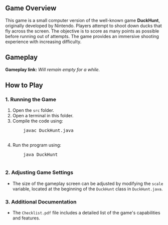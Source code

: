 <h2>Game Overview</h2>
<p>
    This game is a small computer version of the well-known game <strong>DuckHunt</strong>, originally developed by Nintendo.
    Players attempt to shoot down ducks that fly across the screen. The objective is to score as many points as possible
    before running out of attempts. The game provides an immersive shooting experience with increasing difficulty.
</p>

<h2>Gameplay</h2>
<p><strong>Gameplay link:</strong> <em>Will remain empty for a while.</em></p>

<h2>How to Play</h2>
<h3>1. Running the Game</h3>
<ol>
    <li>Open the <code>src</code> folder.</li>
    <li>Open a terminal in this folder.</li>
    <li>Compile the code using:</li>
    <pre>
    javac DuckHunt.java
    </pre>
    <li>Run the program using:</li>
    <pre>
    java DuckHunt
    </pre>
</ol>

<h3>2. Adjusting Game Settings</h3>
<ul>
    <li>The size of the gameplay screen can be adjusted by modifying the <code>scale</code> variable, located at the beginning of the <code>DuckHunt</code> class in <code>DuckHunt.java</code>.</li>
</ul>

<h3>3. Additional Documentation</h3>
<ul>
    <li>The <code>Checklist.pdf</code> file includes a detailed list of the game's capabilities and features.</li>
</ul>
